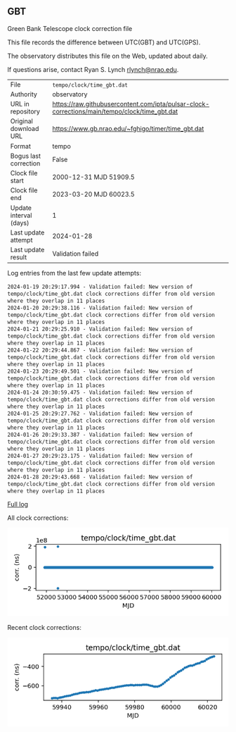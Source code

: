 
## GBT

Green Bank Telescope clock correction file

This file records the difference between UTC(GBT) and UTC(GPS).

The observatory distributes this file on the Web, updated about daily.

If questions arise, contact Ryan S. Lynch <rlynch@nrao.edu>.

|     |     |
|:--- |:--- |
| File | `tempo/clock/time_gbt.dat` |
| Authority | observatory |
| URL in repository | <https://raw.githubusercontent.com/ipta/pulsar-clock-corrections/main/tempo/clock/time_gbt.dat> |
| Original download URL | <https://www.gb.nrao.edu/~fghigo/timer/time_gbt.dat> |
| Format | tempo |
| Bogus last correction | False |
| Clock file start | 2000-12-31 MJD 51909.5 |
| Clock file end | 2023-03-20 MJD 60023.5 |
| Update interval (days) | 1 |
| Last update attempt | 2024-01-28 |
| Last update result | Validation failed |

Log entries from the last few update attempts:
```
2024-01-19 20:29:17.994 - Validation failed: New version of tempo/clock/time_gbt.dat clock corrections differ from old version where they overlap in 11 places
2024-01-20 20:29:38.116 - Validation failed: New version of tempo/clock/time_gbt.dat clock corrections differ from old version where they overlap in 11 places
2024-01-21 20:29:25.910 - Validation failed: New version of tempo/clock/time_gbt.dat clock corrections differ from old version where they overlap in 11 places
2024-01-22 20:29:44.867 - Validation failed: New version of tempo/clock/time_gbt.dat clock corrections differ from old version where they overlap in 11 places
2024-01-23 20:29:49.501 - Validation failed: New version of tempo/clock/time_gbt.dat clock corrections differ from old version where they overlap in 11 places
2024-01-24 20:30:59.475 - Validation failed: New version of tempo/clock/time_gbt.dat clock corrections differ from old version where they overlap in 11 places
2024-01-25 20:29:27.762 - Validation failed: New version of tempo/clock/time_gbt.dat clock corrections differ from old version where they overlap in 11 places
2024-01-26 20:29:33.387 - Validation failed: New version of tempo/clock/time_gbt.dat clock corrections differ from old version where they overlap in 11 places
2024-01-27 20:29:23.175 - Validation failed: New version of tempo/clock/time_gbt.dat clock corrections differ from old version where they overlap in 11 places
2024-01-28 20:29:43.668 - Validation failed: New version of tempo/clock/time_gbt.dat clock corrections differ from old version where they overlap in 11 places
```
[Full log](https://raw.githubusercontent.com/ipta/pulsar-clock-corrections/main/log/tempo/clock/time_gbt.dat.log)


All clock corrections:

![plot of all clock corrections](time_gbt.dat.png "All corrections")

Recent clock corrections:

![plot of recent clock corrections](time_gbt.dat.short.png "Recent corrections")


